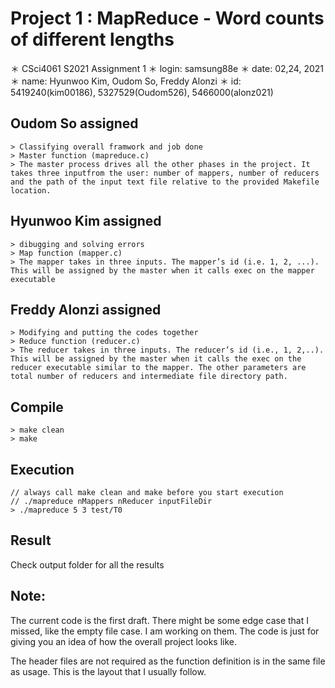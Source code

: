 # Project 1 : MapReduce - Word counts of different lengths
＊ CSci4061 S2021 Assignment 1
＊ login: samsung88e
＊ date: 02,24, 2021
＊ name: Hyunwoo Kim, Oudom So, Freddy Alonzi
＊ id: 5419240(kim00186), 5327529(Oudom526), 5466000(alonz021)

## Oudom So assigned 
	> Classifying overall framwork and job done
	> Master function (mapreduce.c) 
	> The master process drives all the other phases in the project. It takes three inputfrom the user: number of mappers, number of reducers and the path of the input text file relative to the provided Makefile location.

## Hyunwoo Kim assigned 
	> dibugging and solving errors 
	> Map function (mapper.c) 
	> The mapper takes in three inputs. The mapper’s id (i.e. 1, 2, ...). This will be assigned by the master when it calls exec on the mapper executable

## Freddy Alonzi assigned 
	> Modifying and putting the codes together 
	> Reduce function (reducer.c) 
	> The reducer takes in three inputs. The reducer’s id (i.e., 1, 2,..). This will be assigned by the master when it calls the exec on the reducer executable similar to the mapper. The other parameters are total number of reducers and intermediate file directory path.

## Compile
	> make clean
	> make

## Execution
	// always call make clean and make before you start execution
	// ./mapreduce nMappers nReducer inputFileDir
	> ./mapreduce 5 3 test/T0

## Result
Check output folder for all the results
	
## Note:
The current code is the first draft. There might be some edge case that I missed, like the empty file case. I am working on them. The code is just for giving you an idea of how the overall project looks like.

The header files are not required as the function definition is in the same file as usage. This is the layout that I usually follow.

